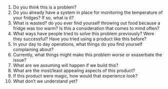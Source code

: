 1. Do you think this is a problem?
2. Do you already have a system in place for monitoring the temperature of your fridges? If so, what is it?
3.  What is wasted? do you ever find yourself throwing out food because a fridge was too warm? Is this a consideration that comes to mind often?
4. What ways have people tried to solve this problem previously? Were they successful? Have you tried using a product like this before?
5. In your day to day operations, what things do you find yourself complaining about?
6. Currently, what things might make this problem worse or exaserbate the issue? 
7. What are we assuming will happen if we build this?
8. What are the most/least appealing aspects of this product?
9. If this product were magic, how would that experience look?
10. What don’t we understand yet?